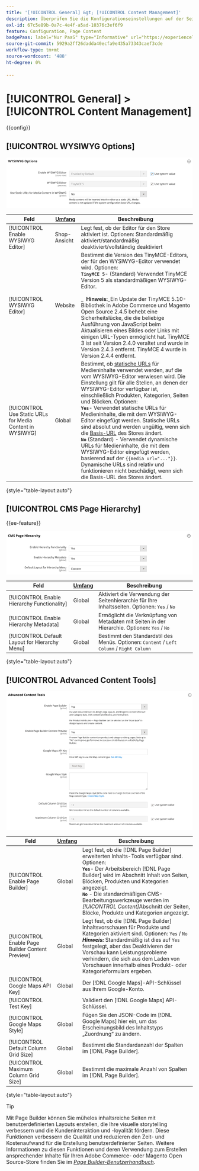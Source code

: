 ```yaml
---
title: '[!UICONTROL General] &gt; [!UICONTROL Content Management]'
description: Überprüfen Sie die Konfigurationseinstellungen auf der Seite [!UICONTROL General] &gt; [!UICONTROL Content Management] des Commerce Admin-Bereichs.
exl-id: 67c5e89b-0a7c-4e4f-a5ad-10376c3ef6f9
feature: Configuration, Page Content
badgePaas: label="Nur PaaS" type="Informative" url="https://experienceleague.adobe.com/en/docs/commerce/user-guides/product-solutions" tooltip="Gilt nur für Adobe Commerce in Cloud-Projekten (von Adobe verwaltete PaaS-Infrastruktur) und lokale Projekte."
source-git-commit: 5929a2ff26dadda40ecfa9e435a73343caef3cde
workflow-type: tm+mt
source-wordcount: '488'
ht-degree: 0%

---
```


# [!UICONTROL General] > [!UICONTROL Content Management]

{{config}}

## [!UICONTROL WYSIWYG Options]

![WYSIWYG-Optionen](./assets/content-management-wysiwyg-options.png)<!-- zoom -->

<!-- [WYSIWYG Options](https://experienceleague.adobe.com/en/docs/commerce-admin/content-design/wysiwyg/editor) -->

| Feld | [Umfang](../../getting-started/websites-stores-views.md#scope-settings) | Beschreibung |
|--- |--- |--- |
| [!UICONTROL Enable WYSIWYG Editor] | Shop-Ansicht | Legt fest, ob der Editor für den Store aktiviert ist. Optionen: Standardmäßig aktiviert/standardmäßig deaktiviert/vollständig deaktiviert |
| [!UICONTROL WYSIWYG Editor] | Website | Bestimmt die Version des TinyMCE-Editors, der für den WYSIWYG-Editor verwendet wird. Optionen: <br/>**`TinyMCE 5`**- (Standard) Verwendet TinyMCE Version 5 als standardmäßigen WYSIWYG-Editor.<br><br>_ **&#x200B; Hinweis:**&#x200B;_Ein Update der TinyMCE 5.10-Bibliothek in Adobe Commerce und Magento Open Source 2.4.5 behebt eine Sicherheitslücke, die die beliebige Ausführung von JavaScript beim Aktualisieren eines Bildes oder Links mit einigen URL-Typen ermöglicht hat. TinyMCE 3 ist seit Version 2.4.0 veraltet und wurde in Version 2.4.3 entfernt. TinyMCE 4 wurde in Version 2.4.4 entfernt. |
| [!UICONTROL Use Static URLs for Media Content in WYSIWYG] | Global | Bestimmt, ob [statische URLs](../../content-design/catalog-urls-dynamic-media.md) für Medieninhalte verwendet werden, auf die vom WYSIWYG-Editor verwiesen wird. Die Einstellung gilt für alle Stellen, an denen der WYSIWYG-Editor verfügbar ist, einschließlich Produkten, Kategorien, Seiten und Blöcken. Optionen: <br/>**`Yes`**- Verwendet statische URLs für Medieninhalte, die mit dem WYSIWYG-Editor eingefügt werden. Statische URLs sind absolut und werden ungültig, wenn sich die [Basis-URL](../../stores-purchase/store-urls.md) des Stores ändert.<br/>**`No`** (Standard) - Verwendet dynamische URLs für Medieninhalte, die mit dem WYSIWYG-Editor eingefügt werden, basierend auf der `{{media url="..."}}`. Dynamische URLs sind relativ und funktionieren nicht beschädigt, wenn sich die Basis-URL des Stores ändert. |

{style="table-layout:auto"}

## [!UICONTROL CMS Page Hierarchy]

{{ee-feature}}

![CMS-Seitenhierarchie](./assets/content-management-cms-page-hierarchy.png)<!-- zoom -->

<!--[CMS Page Hierarchy](https://experienceleague.adobe.com/en/docs/commerce-admin/content-design/elements/pages/page-hierarchy) -->

| Feld | [Umfang](../../getting-started/websites-stores-views.md#scope-settings) | Beschreibung |
|--- |--- |--- |
| [!UICONTROL Enable Hierarchy Functionality] | Global | Aktiviert die Verwendung der Seitenhierarchie für Ihre Inhaltsseiten. Optionen: `Yes` / `No` |
| [!UICONTROL Enable Hierarchy Metadata] | Global | Ermöglicht die Verknüpfung von Metadaten mit Seiten in der Hierarchie. Optionen: `Yes` / `No` |
| [!UICONTROL Default Layout for Hierarchy Menu] | Global | Bestimmt den Standardstil des Menüs. Optionen: `Content` / `Left Column` / `Right Column` |

{style="table-layout:auto"}

## [!UICONTROL Advanced Content Tools]

![Erweiterte Inhalts-Tools](./assets/content-management-advanced-content-tools.png)<!-- zoom -->

<!-- [Advanced Content Tools](https://experienceleague.adobe.com/en/docs/commerce-admin/page-builder/walkthrough/3-catalog-content) -->

| Feld | [Umfang](../../getting-started/websites-stores-views.md#scope-settings) | Beschreibung |
|--- |--- |--- |
| [!UICONTROL Enable Page Builder] | Global | Legt fest, ob die [!DNL Page Builder] erweiterten Inhalts-Tools verfügbar sind. Optionen: <br/>**`Yes`**- Der Arbeitsbereich [!DNL Page Builder] wird im Abschnitt Inhalt von Seiten, Blöcken, Produkten und Kategorien angezeigt.<br/>**`No`** - Die standardmäßigen CMS-Bearbeitungswerkzeuge werden im _[!UICONTROL Content]_&#x200B;Abschnitt der Seiten, Blöcke, Produkte und Kategorien angezeigt. |
| [!UICONTROL Enable Page Builder Content Preview] | Global | Legt fest, ob die [!DNL Page Builder] Inhaltsvorschauen für Produkte und Kategorien aktiviert sind. Optionen: `Yes` / `No` <br/>**_Hinweis:_** Standardmäßig ist dies auf `Yes` festgelegt, aber das Deaktivieren der Vorschau kann Leistungsprobleme verhindern, die sich aus dem Laden von Vorschauen innerhalb eines Produkt- oder Kategorieformulars ergeben. |
| [!UICONTROL Google Maps API Key] | Global | Der [!DNL Google Maps]-API-Schlüssel aus Ihrem Google-Konto. |
| [!UICONTROL Test Key] |  | Validiert den [!DNL Google Maps] API-Schlüssel. |
| [!UICONTROL Google Maps Style] | Global | Fügen Sie den JSON-Code im [!DNL Google Maps] hier ein, um das Erscheinungsbild des Inhaltstyps „Zuordnung“ zu ändern. |
| [!UICONTROL Default Column Grid Size] | Global | Bestimmt die Standardanzahl der Spalten im [!DNL Page Builder]. |
| [!UICONTROL Maximum Column Grid Size] | Global | Bestimmt die maximale Anzahl von Spalten im [!DNL Page Builder]. |

{style="table-layout:auto"}

>[!TIP]
>
>Mit Page Builder können Sie mühelos inhaltsreiche Seiten mit benutzerdefinierten Layouts erstellen, die Ihre visuelle storytelling verbessern und die Kundeninteraktion und -loyalität fördern. Diese Funktionen verbessern die Qualität und reduzieren den Zeit- und Kostenaufwand für die Erstellung benutzerdefinierter Seiten. Weitere Informationen zu diesen Funktionen und deren Verwendung zum Erstellen ansprechender Inhalte für Ihren Adobe Commerce- oder Magento Open Source-Store finden Sie im [_Page Builder-Benutzerhandbuch_](../../page-builder/guide-overview.md).

